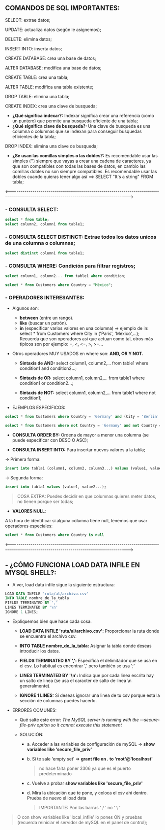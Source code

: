 ## COMANDOS DE SQL IMPORTANTES:

SELECT: extrae datos;

UPDATE: actualiza datos (según le asignemos);

DELETE: elimina datos;

INSERT INTO: inserta datos;

CREATE DATABASE: crea una base de datos;
   
ALTER DATABASE: modifica una base de datos;
   
CREATE TABLE: crea una tabla;
   
ALTER TABLE: modifica una tabla existente;

DROP TABLE: elimina una tabla;
   
CREATE INDEX: crea una clave de busqueda;

- **¿Qué significa indexar?:** Indexar significa crear una referencia (como un puntero) que permite una busqueda eficiente de una tabla;
- **¿Qué significa clave de busqueda?:** Una clave de busqueda es una columna o columnas que se indexan para conseguir busquedas eficientes de la tabla;
   
DROP INDEX: elimina una clave de busqueda;

- **¿Se usan las comillas simples o las dobles?:** Es recomendable usar las simples ('') siempre que vayas a crear una cadena de caracteres, 
ya que son compatibles con todas las bases de datos, en cambio las comillas dobles no son siempre compatibles. 
Es recomendable usar las dobles cuando quieras tener algo así ==> SELECT "It's a string" FROM tabla;

<----------------------------------------------------------------------------------------------------------------------------------------->

### - CONSULTA SELECT: 
   
```sql
select * from table;
select column2, column1 from table1;
```

### - CONSULTA SELECT DISTINCT: Extrae todos los datos unicos de una columna o columnas;

```sql
select distinct column1 from table1;
```

### - CONSULTA WHERE: Condición para filtrar registros;

```sql
select column1, column2... from table1 where condition;
```

```sql
select * from Customers where Country = "México";
```

### - OPERADORES INTERESANTES:

- Algunos son: 
  - **between** (entre un rango).
  - **like** (buscar un patrón).
  - **in** (especificar varios valores en una columna) => ejemplo de in: select * from Customers where City in ('Paris', 'Mexico',...);
Recuerda que son operadores asi que actuan como tal, otros más típicos son por ejemplo: =, <, <=, >, >=...

- Otros operadores MUY USADOS en where son: **AND, OR Y NOT.**
  - **Sintaxis de AND:** select column1, column2,... from table1 where condition1 and condition2...;

  - **Sintaxis de OR:** select column1, column2,... from table1 where condition1 or condition2...;

  - **Sintaxis de NOT:** select column1, column2,... from table1 where not condition1;

- EJEMPLOS ESPECÍFICOS:

```sql
select * from Customers where Country = 'Germany' and (City = 'Berlin' or City = 'Stuttgart');
```
```sql
select * from Customers where not Country = 'Germany' and not Country = 'USA';
```

- **CONSULTA ORDER BY:** Ordena de mayor a menor una columna (se puede especificar con DESC O ASC);

- **CONSULTA INSERT INTO:** Para insertar nuevos valores a la tabla;

-> Primera forma:
```sql
insert into tabla1 (column1, column2, column3...) values (value1, value2, value3...);
```
  -> Segunda forma:
```sql
insert into tabla1 values (value1, value2...);
```

> COSA EXTRA: Puedes decidir en que columnas quieres meter datos, no tienen porque ser todas;

- **VALORES NULL**:

A la hora de identificar si alguna columna tiene null, tenemos que usar operadores especiales:
```sql
select * from Customers where Country is null
```

<----------------------------------------------------------------------------------------------------------------------------------------->

## - ¿CÓMO FUNCIONA LOAD DATA INFILE EN MYSQL SHELL?:

- A ver, load data infile sigue la siguiente estructura:

```sql
LOAD DATA INFILE 'ruta/al/archivo.csv'
INTO TABLE nombre_de_la_tabla
FIELDS TERMINATED BY ','
LINES TERMINATED BY '\n'
IGNORE 1 LINES;
```

- Expliquemos bien que hace cada cosa.

  - **LOAD DATA INFILE 'ruta/al/archivo.csv':** Proporcionar la ruta donde se encuentra el archivo csv.

  - **INTO TABLE nombre_de_la_tabla:** Asignar la tabla donde deseas introducir los datos.

  - **FIELDS TERMINATED BY ',':** Especifica el delimitador que se usa en el csv. Lo habitual es encontrar ',' pero también se usa ';'
  
  - **LINES TERMINATED BY '\n':** Indica que por cada linea escrita hay un salto de linea (se usa el caracter de salto de linea \n generalmente).
  
  - **IGNORE 1 LINES:** Si deseas ignorar una linea de tu csv porque esta la sección de columnas puedes hacerlo.

- ERRORES COMUNES:

  - Qué salte este error: *The MySQL server is running with the --secure-file-priv option so it cannot execute this statement*

  - SOLUCIÓN:
    - a. Acceder a las variables de configuración de mySQL => **show variables like 'secure_file_priv'**
      
    - b. Si te sale 'empty set' => **grant file on *.* to 'root'@'localhost'**
      > no hace falta poner 3306 ya que es el puerto predeterminado
      
    - c. Vuelve a probar **show variables like 'secure_file_priv'**
      
    - d. Mira la ubicación que te pone, y coloca el csv ahí dentro. Prueba de nuevo el load data
      > IMPORTANTE: Pon las barras ' / ' no ' \ '

> O con show variables like 'local_infile' lo pones ON y pruebas (recuerda reiniciar el servidor de mySQL en el panel de control);
